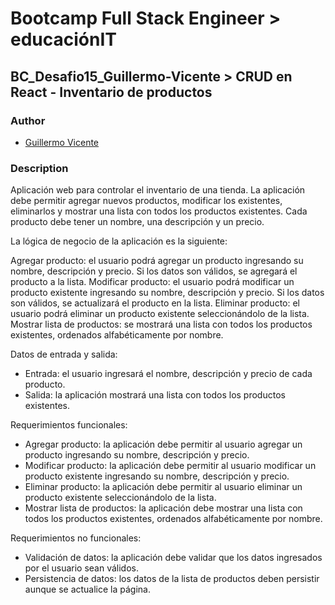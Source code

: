 # Bootcamp Full Stack Engineer > educaciónIT

## BC_Desafio15_Guillermo-Vicente > CRUD en React - Inventario de productos

### Author

- [Guillermo Vicente](https://github.com/gvicenteprieto)

### Description

Aplicación web para controlar el inventario de una tienda. La aplicación debe permitir agregar nuevos productos, modificar los existentes, eliminarlos y mostrar una lista con todos los productos existentes. Cada producto debe tener un nombre, una descripción y un precio.

La lógica de negocio de la aplicación es la siguiente:

Agregar producto: el usuario podrá agregar un producto ingresando su nombre, descripción y precio. Si los datos son válidos, se agregará el producto a la lista.
Modificar producto: el usuario podrá modificar un producto existente ingresando su nombre, descripción y precio. Si los datos son válidos, se actualizará el producto en la lista.
Eliminar producto: el usuario podrá eliminar un producto existente seleccionándolo de la lista.
Mostrar lista de productos: se mostrará una lista con todos los productos existentes, ordenados alfabéticamente por nombre.

Datos de entrada y salida:

- Entrada: el usuario ingresará el nombre, descripción y precio de cada producto.
- Salida: la aplicación mostrará una lista con todos los productos existentes.

Requerimientos funcionales:

- Agregar producto: la aplicación debe permitir al usuario agregar un producto ingresando su nombre, descripción y precio.
- Modificar producto: la aplicación debe permitir al usuario modificar un producto existente ingresando su nombre, descripción y precio.
- Eliminar producto: la aplicación debe permitir al usuario eliminar un producto existente seleccionándolo de la lista.
- Mostrar lista de productos: la aplicación debe mostrar una lista con todos los productos existentes, ordenados alfabéticamente por nombre.

Requerimientos no funcionales:

- Validación de datos: la aplicación debe validar que los datos ingresados por el usuario sean válidos.
- Persistencia de datos: los datos de la lista de productos deben persistir aunque se actualice la página.
